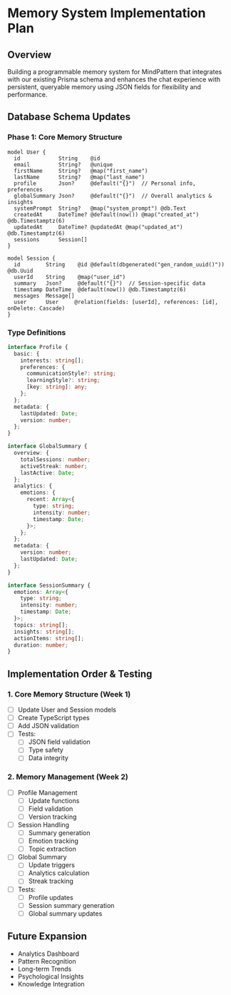 # Memory System Implementation Plan

## Overview
Building a programmable memory system for MindPattern that integrates with our existing Prisma schema and enhances the chat experience with persistent, queryable memory using JSON fields for flexibility and performance.

## Database Schema Updates

### Phase 1: Core Memory Structure
```prisma
model User {
  id            String    @id
  email         String?   @unique
  firstName     String?   @map("first_name")
  lastName      String?   @map("last_name")
  profile       Json?     @default("{}")  // Personal info, preferences
  globalSummary Json?     @default("{}")  // Overall analytics & insights
  systemPrompt  String?   @map("system_prompt") @db.Text
  createdAt     DateTime? @default(now()) @map("created_at") @db.Timestamptz(6)
  updatedAt     DateTime? @updatedAt @map("updated_at") @db.Timestamptz(6)
  sessions      Session[]
}

model Session {
  id        String    @id @default(dbgenerated("gen_random_uuid()")) @db.Uuid
  userId    String    @map("user_id")
  summary   Json?     @default("{}")  // Session-specific data
  timestamp DateTime  @default(now()) @db.Timestamptz(6)
  messages  Message[]
  user      User     @relation(fields: [userId], references: [id], onDelete: Cascade)
}
```

### Type Definitions
```typescript
interface Profile {
  basic: {
    interests: string[];
    preferences: {
      communicationStyle?: string;
      learningStyle?: string;
      [key: string]: any;
    };
  };
  metadata: {
    lastUpdated: Date;
    version: number;
  };
}

interface GlobalSummary {
  overview: {
    totalSessions: number;
    activeStreak: number;
    lastActive: Date;
  };
  analytics: {
    emotions: {
      recent: Array<{
        type: string;
        intensity: number;
        timestamp: Date;
      }>;
    };
  };
  metadata: {
    version: number;
    lastUpdated: Date;
  };
}

interface SessionSummary {
  emotions: Array<{
    type: string;
    intensity: number;
    timestamp: Date;
  }>;
  topics: string[];
  insights: string[];
  actionItems: string[];
  duration: number;
}
```

## Implementation Order & Testing

### 1. Core Memory Structure (Week 1)
- [ ] Update User and Session models
- [ ] Create TypeScript types
- [ ] Add JSON validation
- [ ] Tests:
  - [ ] JSON field validation
  - [ ] Type safety
  - [ ] Data integrity

### 2. Memory Management (Week 2)
- [ ] Profile Management
  - [ ] Update functions
  - [ ] Field validation
  - [ ] Version tracking
- [ ] Session Handling
  - [ ] Summary generation
  - [ ] Emotion tracking
  - [ ] Topic extraction
- [ ] Global Summary
  - [ ] Update triggers
  - [ ] Analytics calculation
  - [ ] Streak tracking
- [ ] Tests:
  - [ ] Profile updates
  - [ ] Session summary generation
  - [ ] Global summary updates

## Future Expansion
- Analytics Dashboard
- Pattern Recognition
- Long-term Trends
- Psychological Insights
- Knowledge Integration
